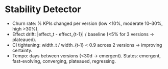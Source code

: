 # Stability Detector
- Churn rate: % KPIs changed per version (low <10%, moderate 10–30%, high >30%).
- Effect drift: |effect_t - effect_{t-1}| / baseline (<5% for 3 versions → plateaued).
- CI tightening: width_t / width_{t-1} < 0.9 across 2 versions → improving certainty.
- Tempo: days between versions (<30d → emergent).
States: emergent, fast-evolving, converging, plateaued, regressing.
